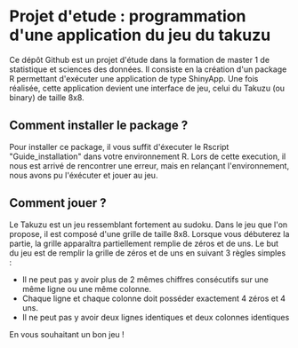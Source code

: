 # Projet d'etude : programmation d'une application du jeu du takuzu 


Ce dépôt Github est un projet d'étude dans la formation de master 1 de statistique et sciences des données.
Il consiste en la création d'un package R permettant d'exécuter une application de type ShinyApp. 
Une fois réalisée, cette application devient une interface de jeu, celui du Takuzu (ou binary) de taille 8x8. 

## Comment installer le package ?

Pour installer ce package, il vous suffit d'éxecuter le Rscript "Guide_installation" dans votre environnement R. 
Lors de cette execution, il nous est arrivé de rencontrer une erreur, mais en relançant l'environnement, nous avons pu l'éxécuter et jouer au jeu. 

## Comment jouer ? 

Le Takuzu est un jeu ressemblant fortement au sudoku. Dans le jeu que l'on propose, il est composé d'une grille de 
taille 8x8. Lorsque vous débuterez la partie, la grille apparaîtra partiellement remplie de zéros et de uns.
Le but du jeu est de remplir la grille de zéros et de uns en suivant 3 règles simples : 
- Il ne peut pas y avoir plus de 2 mêmes chiffres consécutifs sur une même ligne ou une même colonne.
- Chaque ligne et chaque colonne doit posséder exactement 4 zéros et 4 uns.
- Il ne peut pas y avoir deux lignes identiques et deux colonnes identiques

En vous souhaitant un bon jeu ! 
